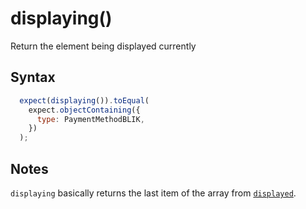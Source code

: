 # displaying()

Return the element being displayed currently

## Syntax

```js
  expect(displaying()).toEqual(
    expect.objectContaining({
      type: PaymentMethodBLIK,
    })
  );
```

## Notes

`displaying` basically returns the last item of the array from [`displayed`](./displayed.md).
